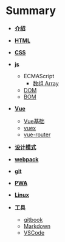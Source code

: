 # Summary

* [**介绍**](README.md)

* [**HTML**](html/index.md)

* [**CSS**](css/index.md)

* [**js**](js/index.md)
  * ECMAScript
    * [数组 Array](js/ecmascript/array.md)
  * [DOM](js/dom/index.md)
  * [BOM](js/bom/index.md)

* [**Vue**](vue/index.md)
  * [Vue基础](vue/basic/index.md)
  * [vuex](vue/vuex/index.md)
  * [vue-router](vue/vue-router/index.md)

* [**设计模式**](design-pattern/index.md)

* [**webpack**](webpack/index.md)

* [**git**](git/index.md)

* [**PWA**](pwa/index.md)

* [**Linux**](linux/index.md)

* **工具**
  * [gitbook](tools/gitbook/index.md)
  * [Markdown](tools/markdown/index.md)
  * [VSCode](tools/vscode/index.md)
